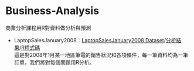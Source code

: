 # Business-Analysis
商業分析課程用R對資料做分析與預測  
* LaptopSalesJanuary2008：[LaptopSalesJanuary2008 Dataset](https://github.com/kaysu97/Business-Analysis/blob/master/LaptopSalesJanuary2008/LaptopSalesJanuary2008Sub.csv)/[分析結果](https://github.com/kaysu97/Business-Analysis/blob/master/LaptopSalesJanuary2008/LaptopSalesJanuary2008%20Analysis.pdf)/[R程式碼](https://github.com/kaysu97/Business-Analysis/blob/master/LaptopSalesJanuary2008/LaptopSalesJanuary2008.R)  
  這是對2008年1月某一地區筆電的銷售狀況和各項條件，每一筆資料均為一筆訂單，我們將對每個問題用R分析。  
  
